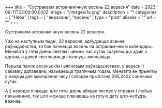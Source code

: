 +++
title = "Сустракаем астранамічную восень 22 верасня"
date = 2023-09-11T23:00:00.000Z
image = "/images/1a.png"
description = ""
categories = [ "Неба" ]
tags = [ "верасень", "восень" ]
type = "post"
aliases = ""
url = ""
+++

Сустракаем астранамічную восень 22 верасня.

Ужо на наступным тыдні, 22 верасня, адбудзецца асенне раўнадзенства, то бок пачнецца восень па астранамічным календары. Менавіта ў гэты дзень светлы і цёмны час сутак зраўняюцца адзін з адным, а далей светлавыя дні пачнуць змяншацца.

Перыяд паміж восеньскім і вясновым раўнадзенствам, у верасні і сакавіку адпаведна, называецца трапічным годам. Менавіта ён прыняты ў навуцы для вымярэння часу і складае прыблізна 365,2422 сонечных сутак.

А ў народзе лічыцца, што гэты дзень абяцае поспех у справах і любых пачынаннях, так што можаце планаваць на гэтую дату што-небудзь важнае.
